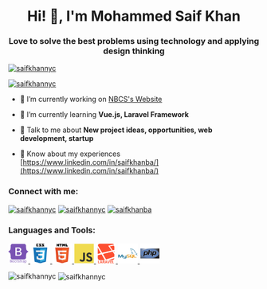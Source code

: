 <h1 align="center">Hi! 👋, I'm Mohammed Saif Khan</h1>
<h3 align="center">Love to solve the best problems using technology and applying design thinking</h3>

<p align="left"> <a href="https://github.com/ryo-ma/github-profile-trophy"><img src="https://github-profile-trophy.vercel.app/?username=saifkhannyc" alt="saifkhannyc" /></a> </p>

<p align="left"> <a href="https://twitter.com/saifkhannyc" target="blank"><img src="https://img.shields.io/twitter/follow/saifkhannyc?logo=twitter&style=for-the-badge" alt="saifkhannyc" /></a> </p>

- 🔭 I’m currently working on [NBCS's Website](https://nbcsny.org/)

- 🌱 I’m currently learning **Vue.js, Laravel Framework**

- 💬 Talk to me about **New project ideas, opportunities, web development, startup**

- 📄 Know about my experiences [https://www.linkedin.com/in/saifkhanba/](https://www.linkedin.com/in/saifkhanba/)

<h3 align="left">Connect with me:</h3>
<p align="left">
<a href="https://codepen.io/saifkhannyc" target="blank"><img align="center" src="https://raw.githubusercontent.com/rahuldkjain/github-profile-readme-generator/master/src/images/icons/Social/codepen.svg" alt="saifkhannyc" height="30" width="40" /></a>
<a href="https://twitter.com/saifkhannyc" target="blank"><img align="center" src="https://raw.githubusercontent.com/rahuldkjain/github-profile-readme-generator/master/src/images/icons/Social/twitter.svg" alt="saifkhannyc" height="30" width="40" /></a>
<a href="https://linkedin.com/in/saifkhanba" target="blank"><img align="center" src="https://raw.githubusercontent.com/rahuldkjain/github-profile-readme-generator/master/src/images/icons/Social/linked-in-alt.svg" alt="saifkhanba" height="30" width="40" /></a>
</p>

<h3 align="left">Languages and Tools:</h3>
<p align="left"> <a href="https://getbootstrap.com" target="_blank"> <img src="https://raw.githubusercontent.com/devicons/devicon/master/icons/bootstrap/bootstrap-plain-wordmark.svg" alt="bootstrap" width="40" height="40"/> </a> <a href="https://www.w3schools.com/css/" target="_blank"> <img src="https://raw.githubusercontent.com/devicons/devicon/master/icons/css3/css3-original-wordmark.svg" alt="css3" width="40" height="40"/> </a> <a href="https://www.w3.org/html/" target="_blank"> <img src="https://raw.githubusercontent.com/devicons/devicon/master/icons/html5/html5-original-wordmark.svg" alt="html5" width="40" height="40"/> </a> <a href="https://developer.mozilla.org/en-US/docs/Web/JavaScript" target="_blank"> <img src="https://raw.githubusercontent.com/devicons/devicon/master/icons/javascript/javascript-original.svg" alt="javascript" width="40" height="40"/> </a> <a href="https://laravel.com/" target="_blank"> <img src="https://raw.githubusercontent.com/devicons/devicon/master/icons/laravel/laravel-plain-wordmark.svg" alt="laravel" width="40" height="40"/> </a> <a href="https://www.mysql.com/" target="_blank"> <img src="https://raw.githubusercontent.com/devicons/devicon/master/icons/mysql/mysql-original-wordmark.svg" alt="mysql" width="40" height="40"/> </a> <a href="https://www.php.net" target="_blank"> <img src="https://raw.githubusercontent.com/devicons/devicon/master/icons/php/php-original.svg" alt="php" width="40" height="40"/> </a></p>

<p><img align="left" src="https://github-readme-stats.vercel.app/api/top-langs?username=saifkhannyc&show_icons=true&locale=en&layout=compact" alt="saifkhannyc" /></p>

<p>&nbsp;<img align="center" src="https://github-readme-stats.vercel.app/api?username=saifkhannyc&show_icons=true&locale=en" alt="saifkhannyc" /></p>
